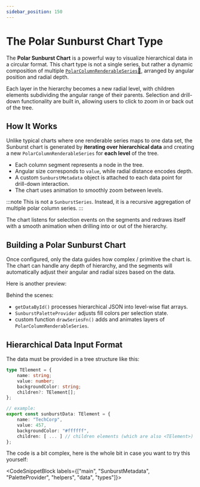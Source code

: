 ```yaml
---
sidebar_position: 150
---
```


# The Polar Sunburst Chart Type

The **Polar Sunburst Chart** is a powerful way to visualize hierarchical data in a circular format. This chart type is not a single series, but rather a dynamic composition of multiple [`PolarColumnRenderableSeries`:blue_book:](https://www.scichart.com/documentation/js/v4/typedoc/classes/polarcolumnrenderableseries.html), arranged by angular position and radial depth.

Each layer in the hierarchy becomes a new radial level, with children elements subdividing the angular range of their parents. Selection and drill-down functionality are built in, allowing users to click to zoom in or back out of the tree.

<ChartFromSciChartDemo 
    src="http://stagingdemo2.scichart.com/demo/iframe/polar-sunburst-chart"
    title="Polar Sunburst Chart"
/>

## How It Works

Unlike typical charts where one renderable series maps to one data set, the Sunburst chart is generated by **iterating over hierarchical data** and creating a new `PolarColumnRenderableSeries` for **each level** of the tree. 

- Each column segment represents a node in the tree.
- Angular size corresponds to `value`, while radial distance encodes depth.
- A custom `SunburstMetadata` object is attached to each data point for drill-down interaction.
- The chart uses animation to smoothly zoom between levels.

:::note
This is not a `SunburstSeries`. Instead, it is a recursive aggregation of multiple polar column series.
:::

The chart listens for selection events on the segments and redraws itself with a smooth animation when drilling into or out of the hierarchy.

## Building a Polar Sunburst Chart

Once configured, only the data guides how complex / primitive the chart is. The chart can handle any depth of hierarchy, and the segments will automatically adjust their angular and radial sizes based on the data.

Here is another preview:

<LiveDocSnippet name="./Basic/demo" />

Behind the scenes:

- `getDataById()` processes hierarchical JSON into level-wise flat arrays.
- `SunburstPaletteProvider` adjusts fill colors per selection state.
- custom function `drawSeriesFn()` adds and animates layers of `PolarColumnRenderableSeries`.

## Hierarchical Data Input Format

The data must be provided in a tree structure like this:

```ts
type TElement = {
    name: string;
    value: number;
    backgroundColor: string;
    children?: TElement[];
};

// example:
export const sunburstData: TElement = {
    name: "TechCorp",
    value: 457,
    backgroundColor: "#ffffff",
    children: [ ... ] // children elements (which are also <TElement>)
};
```

The code is a bit complex, here is the whole bit in case you want to try this yourself:

<CodeSnippetBlock labels={["main", "SunburstMetadata", "PaletteProvider", "helpers", "data", "types"]}>
```ts showLineNumbers file=./Basic/demo.ts start=region_main_start end=region_main_end
```
```ts showLineNumbers file=./Basic/demo.ts start=region_metadata_start end=region_metadata_end
```
```ts showLineNumbers file=./Basic/demo.ts start=region_palette_start end=region_palette_end
```
```ts showLineNumbers file=./Basic/demo.ts start=region_helpers_start end=region_helpers_end
```
```ts showLineNumbers file=./Basic/demo.ts start=region_data_start end=region_data_end
```
```ts showLineNumbers file=./Basic/demo.ts start=region_types_start end=region_types_end
```
</CodeSnippetBlock>